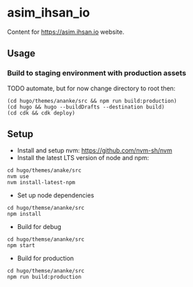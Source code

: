 # asim_ihsan_io
Content for https://asim.ihsan.io website.

## Usage

### Build to staging environment with production assets

TODO automate, but for now change directory to root then:

```
(cd hugo/themes/ananke/src && npm run build:production)
(cd hugo && hugo --buildDrafts --destination build)
(cd cdk && cdk deploy)
```

## Setup

-   Install and setup nvm: https://github.com/nvm-sh/nvm
-   Install the latest LTS version of node and npm:

```
cd hugo/themes/anake/src
nvm use
nvm install-latest-npm
```

-  Set up node dependencies

```
cd hugo/themse/ananke/src
npm install
```

-   Build for debug

```
cd hugo/themse/ananke/src
npm start
```

-   Build for production

```
cd hugo/themse/ananke/src
npm run build:production
```